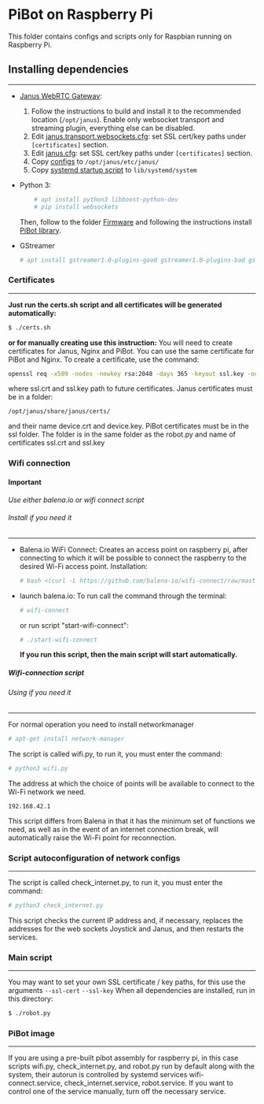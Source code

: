 # PiBot on Raspberry Pi 
This folder contains configs and scripts only for Raspbian running on Raspberry Pi.

## Installing dependencies
---
* [Janus WebRTC Gateway](https://github.com/ilyastrodubtsev/janus-gateway/tree/janus):
    1. Follow the instructions to build and install it to the recommended location (`/opt/janus`). Enable only websocket transport and streaming plugin, everything else can be disabled.
    2. Edit [janus.transport.websockets.cfg](https://github.com/PiSupply/PiBot/blob/streaming/Software/pi/opt/janus/etc/janus/janus.transport.websockets.cfg): set SSL cert/key paths under `[certificates]` section.
    3. Edit [janus.cfg](https://github.com/PiSupply/PiBot/blob/streaming/Software/pi/opt/janus/etc/janus/janus.cfg): set SSL cert/key paths under `[certificates]` section.
    4. Copy [configs](https://github.com/PiSupply/PiBot/tree/streaming/Software/pi/opt/janus/etc/janus) to `/opt/janus/etc/janus/`
    5. Copy [systemd startup script](https://github.com/PiSupply/PiBot/tree/streaming/Software/pi/lib/systemd/system) to `lib/systemd/system`

* Python 3:
    ```bash
        # apt install python3 libboost-python-dev
        # pip install websockets
    ```
    Then, follow to the folder [Firmware](https://github.com/PiSupply/PiBot/tree/streaming/Firmware) and following the instructions install [PiBot library](https://github.com/PiSupply/PiBot/tree/streaming/Firmware/lib).
* GStreamer 
    ```bash
    # apt install gstreamer1.0-plugins-good gstreamer1.0-plugins-bad gstreamer1.0-plugins-ugly gstreamer1.0-tools python-gst-1.0
    ```
### Certificates
---
**Just run the certs.sh script and all certificates will be generated automatically:**
```bash
$ ./certs.sh
```
**or for manually creating use this instruction:**
You will need to create certificates for Janus, Nginx and PiBot. You can use the same certificate for PiBot and Nginx.
To create a certificate, use the command:
```bash
openssl req -x509 -nodes -newkey rsa:2048 -days 365 -keyout ssl.key -out ssl.crt
```
where ssl.crt and ssl.key path to future certificates. 
Janus certificates must be in a folder:
```
/opt/janus/share/janus/certs/
```
and their name device.crt and device.key.
PiBot certificates must be in the ssl folder. The folder is in the same folder as the robot.py and name of certificates ssl.crt and ssl.key

### Wifi connection
#### **Important**
*Use either balena.io or wifi connect script*
 ###### Install if you need it
 ---
+ Balena.io WiFi Connect:
    Creates an access point on raspberry pi, after connecting to which it will be possible to connect the raspberry to the desired Wi-Fi access point.
    Installation:
    ```bash
    # bash <(curl -L https://github.com/balena-io/wifi-connect/raw/master/scripts/raspbian-install.sh)
    ```
* launch balena.io:
    To run call the command through the terminal:
    ```bash
    # wifi-connect
    ```
    or run script "start-wifi-connect":
    ```bash
    # ./start-wifi-connect
    ```
    **If you run this script, then the main script will start automatically.**
##### Wifi-connection script
###### Using if you need it
---
For normal operation you need to install networkmanager
```bash
# apt-get install network-manager
```
The script is called wifi.py, to run it, you must enter the command:
```bash
# python3 wifi.py
```
The address at which the choice of points will be available to connect to the Wi-Fi network we need.
```
192.168.42.1
```
This script differs from Balena in that it has the minimum set of functions we need, as well as in the event of an internet connection break, will automatically raise the Wi-Fi point for reconnection.
### Script autoconfiguration of network configs
---
The script is called check_internet.py, to run it, you must enter the command:
```bash
# python3 check_internet.py
```
This script checks the current IP address and, if necessary, replaces the addresses for the web sockets Joystick and Janus, and then restarts the services.
### Main script
---
You may want to set your own SSL certificate / key paths, for this use the arguments `--ssl-cert` `--ssl-key`
When all dependencies are installed, run in this directory:
```bash
$ ./robot.py
```
### PiBot image 
---
If you are using a pre-built pibot assembly for raspberry pi, in this case scripts wifi.py, check_internet.py, and robot.py run by default along with the system, their autorun is controlled by systemd services wifi-connect.service, check_internet.service, robot.service. 
If you want to control one of the service manually, turn off the necessary service.

